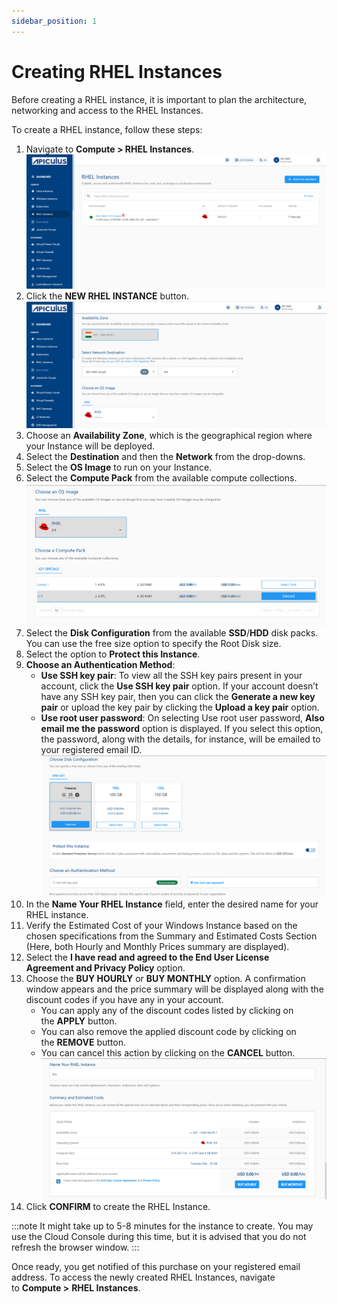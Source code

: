 ```yaml
---
sidebar_position: 1
---
```

# Creating RHEL Instances
Before creating a RHEL instance, it is important to plan the architecture, networking and access to the RHEL Instances. 

To create a RHEL instance, follow these steps:

1. Navigate to **Compute > RHEL Instances**.
   ![RHEL Instances](img/RHEL3.png)
2. Click the **NEW RHEL INSTANCE** button. 
   ![RHEL Instances](img/RHEL2.png)
3. Choose an **Availability Zone**, which is the geographical region where your Instance will be deployed. 
4. Select the **Destination** and then the **Network** from the drop-downs.
5. Select the **OS Image** to run on your Instance.
6. Select the **Compute Pack** from the available compute collections.
   ![](img/RHEL6.png)
9. Select the **Disk Configuration** from the available **SSD**/**HDD** disk packs. You can use the free size option to specify the Root Disk size.
10. Select the option to **Protect this Instance**.
11. **Choose an Authentication Method**: 
    - **Use SSH key pair**: To view all the SSH key pairs present in your account, click the **Use SSH key pair** option. If your account doesn’t have any SSH key pair, then you can click the **Generate a new key pair** or upload the key pair by clicking the **Upload a key pair** option. 
    - **Use root user password**: On selecting Use root user password, **Also email me the password** option is displayed. If you select this option, the password, along with the details, for instance, will be emailed to your registered email ID.
      ![RHEL Instance Creation](img/RHEL7.png)
12. In the **Name Your RHEL Instance** field, enter the desired name for your RHEL instance.
13. Verify the Estimated Cost of your Windows Instance based on the chosen specifications from the Summary and Estimated Costs Section (Here, both Hourly and Monthly Prices summary are displayed).
14.  Select the **I have read and agreed to the End User License Agreement and Privacy Policy** option.
15. Choose the **BUY HOURLY** or **BUY MONTHLY** option. A confirmation window appears and the price summary will be displayed along with the discount codes if you have any in your account. 
    - You can apply any of the discount codes listed by clicking on the **APPLY** button. 
    - You can also remove the applied discount code by clicking on the **REMOVE** button. 
    - You can cancel this action by clicking on the **CANCEL** button.
       ![RHEL Instance Creation](img/RHEL8.png)
16. Click **CONFIRM** to create the RHEL Instance.

:::note
It might take up to 5-8 minutes for the instance to create. You may use the Cloud Console during this time, but it is advised that you do not refresh the browser window.
:::

Once ready, you get notified of this purchase on your registered email address. To access the newly created RHEL Instances, navigate to **Compute >** **RHEL Instances**.




